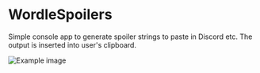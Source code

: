 # WordleSpoilers
Simple console app to generate spoiler strings to paste in Discord etc.
The output is inserted into user's clipboard.

![Example image](assets/example.png)
